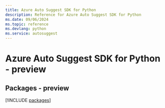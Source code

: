 ```yaml
---
title: Azure Auto Suggest SDK for Python
description: Reference for Azure Auto Suggest SDK for Python
ms.date: 09/06/2024
ms.topic: reference
ms.devlang: python
ms.service: autosuggest
---
```

# Azure Auto Suggest SDK for Python - preview
## Packages - preview
[!INCLUDE [packages](auto-suggest-index.md)]